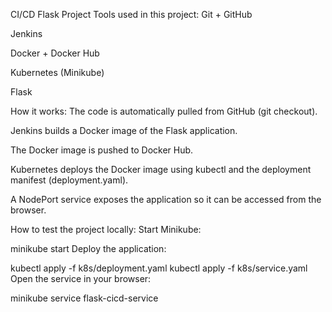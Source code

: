 CI/CD Flask Project
Tools used in this project:
Git + GitHub

Jenkins

Docker + Docker Hub

Kubernetes (Minikube)

Flask

How it works:
The code is automatically pulled from GitHub (git checkout).

Jenkins builds a Docker image of the Flask application.

The Docker image is pushed to Docker Hub.

Kubernetes deploys the Docker image using kubectl and the deployment manifest (deployment.yaml).

A NodePort service exposes the application so it can be accessed from the browser.

How to test the project locally:
Start Minikube:


minikube start
Deploy the application:



kubectl apply -f k8s/deployment.yaml
kubectl apply -f k8s/service.yaml
Open the service in your browser:


minikube service flask-cicd-service
